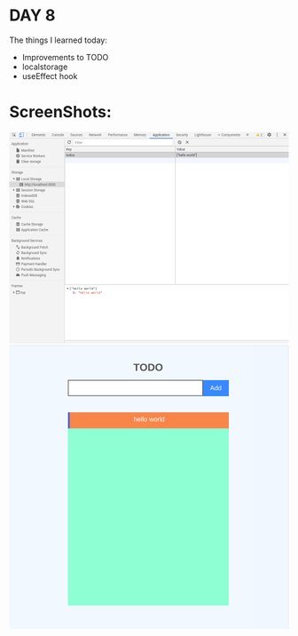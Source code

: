 # DAY 8

The things I learned today:

- Improvements to TODO
- localstorage
- useEffect hook

# ScreenShots:

![alt text](./day8img1.png)
![alt text](./day8img2.png)
